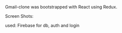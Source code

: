 Gmail-clone was bootstrapped with React using Redux.

Screen Shots:







used:
Firebase for db, auth and login


